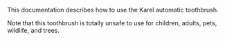 This documentation describes how to use the Karel automatic toothbrush.

Note that this toothbrush is totally unsafe to use for children, adults, pets, wildlife, and trees.
